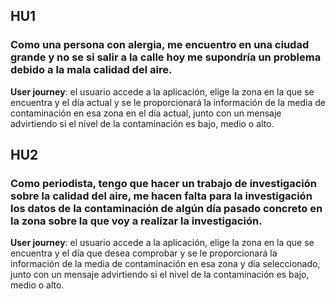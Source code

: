 ## HU1
### Como una persona con alergia, me encuentro en una ciudad grande y no se si salir a la calle hoy me supondría un problema debido a la mala calidad del aire.

**User journey**: el usuario accede a la aplicación, elige la zona en la que se encuentra y el día actual y se le proporcionará la información de la media de contaminación en esa zona en el día actual, junto con un mensaje advirtiendo si el nivel de la contaminación es bajo, medio o alto.

## HU2
### Como periodista, tengo que hacer un trabajo de investigación sobre la calidad del aire, me hacen falta para la investigación los datos de la contaminación de algún día pasado concreto en la zona sobre la que voy a realizar la investigación.

**User journey**: el usuario accede a la aplicación, elige la zona en la que se encuentra y el día que desea comprobar y se le proporcionará la información de la media de contaminación en esa zona y día seleccionado, junto con un mensaje advirtiendo si el nivel de la contaminación es bajo, medio o alto.


